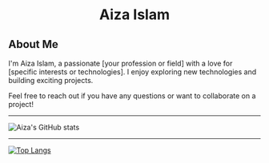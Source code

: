 <div align="center">
  <h1>Aiza Islam</h1>
</div>

## About Me

I'm Aiza Islam, a passionate [your profession or field] with a love for [specific interests or technologies]. I enjoy exploring new technologies and building exciting projects.

Feel free to reach out if you have any questions or want to collaborate on a project!

---

![Aiza's GitHub stats](https://github-readme-stats.vercel.app/api?username=aizaislam45&show_icons=true&theme=radical)

---

[![Top Langs](https://github-readme-stats.vercel.app/api/top-langs/?username=aizaislam45&layout=compact)](https://github.com/aizaislam45/github-readme-stats)
